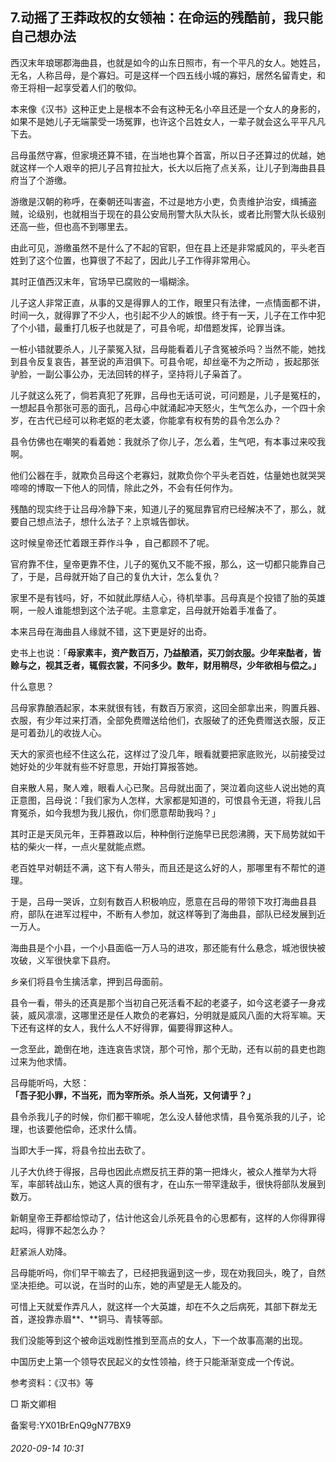 ## 7.动摇了王莽政权的女领袖：在命运的残酷前，我只能自己想办法
西汉末年琅琊郡海曲县，也就是如今的山东日照市，有一个平凡的女人。她姓吕，无名，人称吕母，是个寡妇。可是这样一个四五线小城的寡妇，居然名留青史，和帝王将相一起享受着人们的敬仰。


本来像《汉书》这种正史上是根本不会有这种无名小卒且还是一个女人的身影的，如果不是她儿子无端蒙受一场冤罪，也许这个吕姓女人，一辈子就会这么平平凡凡下去。


吕母虽然守寡，但家境还算不错，在当地也算个首富，所以日子还算过的优越，她就这样一个人艰辛的把儿子吕育拉扯大，长大以后拖了点关系，让儿子到海曲县县府当了个游缴。


游缴是汉朝的称呼，在秦朝还叫害盗，不过是地方小吏，负责维护治安，缉捕盗贼，论级别，也就相当于现在的县公安局刑警大队大队长，或者比刑警大队长级别还高一些，但也高不到哪里去。


由此可见，游缴虽然不是什么了不起的官职，但在县上还是非常威风的，平头老百姓到了这个位置，也算很了不起了，因此儿子工作得非常用心。


其时正值西汉末年，官场早已腐败的一塌糊涂。


儿子这人非常正直，从事的又是得罪人的工作，眼里只有法律，一点情面都不讲，时间一久，就得罪了不少人，也引起不少人的嫉恨。终于有一天，儿子在工作中犯了个小错，最重打几板子也就是了，可县令呢，却借题发挥，论罪当诛。


一桩小错就要杀人，儿子蒙冤入狱，吕母能看着儿子含冤被杀吗？当然不能，她找到县令反复哀告，甚至说的声泪俱下。可县令呢，却丝毫不为之所动 ，扳起那张驴脸，一副公事公办，无法回转的样子，坚持将儿子枭首了。


儿子就这么死了，倘若真犯了死罪，吕母也无话可说，可问题是，儿子是冤枉的，一想起县令那张可恶的面孔，吕母心中就涌起冲天怒火，生气怎么办，一个四十余岁，在古代已经可以称老妪的老太婆，你能拿有权有势的县令怎么办？


县令仿佛也在嘲笑的看着她：我就杀了你儿子，怎么着，生气吧，有本事过来咬我啊。


他们公器在手，就欺负吕母这个老寡妇，就欺负你个平头老百姓，估量她也就哭哭啼啼的博取一下他人的同情，除此之外，不会有任何作为。


残酷的现实终于让吕母冷静下来，知道儿子的冤屈靠官府已经解决不了，那么，就要自己想点法子，想什么法子？上京城告御状。


这时候皇帝还忙着跟王莽作斗争 ，自己都顾不了呢。


官府靠不住，皇帝更靠不住，儿子的冤仇又不能不报，那么，这一切都只能靠自己了，于是，吕母就开始了自己的复仇大计，怎么复仇？


家里不是有钱吗，好，不如就此厚结人心，待机举事。吕母真是个投错了胎的英雄啊，一般人谁能想到这个法子呢。主意拿定，吕母就开始着手准备了。


本来吕母在海曲县人缘就不错，这下更是好的出奇。


史书上也说：「**母家素丰，资产数百万，乃益酿酒，买刀剑衣服。少年来酤者，皆赊与之，视其乏者，辄假衣裳，不问多少。数年，财用稍尽，少年欲相与偿之。」**


什么意思？


吕母家靠酿酒起家，本来就很有钱，有数百万家资，这回全部拿出来，购置兵器、衣服，有少年过来打酒，全部免费赠送给他们，衣服破了的还免费赠送衣服，反正是可着劲儿的收拢人心。


天大的家资也经不住这么花，这样过了没几年，眼看就要把家底败光，以前接受过她好处的少年就有些不好意思，开始打算报答她。


自来散人易，聚人难，眼看人心已聚。吕母就出面了，哭泣着向这些人说出她的真正意图，吕母说：「我们家为人怎样，大家都是知道的，可恨县令无道，将我儿吕育冤杀，如今我想为我儿报仇，你们愿意帮助我吗？」


其时正是天凤元年，王莽篡政以后，种种倒行逆施早已民怨沸腾，天下局势就如干枯的柴火一样，一点火星就能点燃。


老百姓早对朝廷不满，这下有人带头，而且还是这么好的人，那哪里有不帮忙的道理。


于是，吕母一哭诉，立刻有数百人积极响应，愿意在吕母的带领下攻打海曲县县府，部队在进军过程中，不断有人参加，就这样等到了海曲县，部队已经发展到近一万人。


海曲县是个小县，一个小县面临一万人马的进攻，那还能有什么悬念，城池很快被攻破，义军很快拿下县府。


乡亲们将县令生擒活拿，押到吕母面前。


县令一看，带头的还真是那个当初自己死活看不起的老婆子，如今这老婆子一身戎装，威风凛凛，这哪里还是任人欺负的老寡妇，分明就是威风八面的大将军嘛。天下还有这样的女人，我什么人不好得罪，偏要得罪这种人。


一念至此，跪倒在地，连连哀告求饶，那个可怜，那个无助，还有以前的县吏也跑过来为他求情。


吕母能听吗，大怒：**「吾子犯小罪，不当死，而为宰所杀。杀人当死，又何请乎？」**


县令杀我儿子的时候，你们都干嘛呢，怎么没人替他求情，县令冤杀我的儿子，论理，也该要他偿命，还求什么情。


当即大手一挥，将县令拉出去砍了。


儿子大仇终于得报，吕母也因此点燃反抗王莽的第一把烽火，被众人推举为大将军，率部转战山东，她这人真的很有才，在山东一带罕逢敌手，很快将部队发展到数万。


新朝皇帝王莽都给惊动了，估计他这会儿杀死县令的心思都有，这样的人你得罪得起吗，得罪不起怎么办？


赶紧派人劝降。


吕母能听吗，你们早干嘛去了，已经把我逼到这一步，现在劝我回头，晚了，自然坚决拒绝。可以说，在当时的山东，她的声望是无人能及的。


可惜上天就爱作弄凡人，就这样一个大英雄，却在不久之后病死，其部下群龙无首，遂投靠赤眉**、**铜马、青犊等部。


我们没能等到这个被命运戏剧性推到至高点的女人，下一个故事高潮的出现。


中国历史上第一个领导农民起义的女性领袖，终于只能渐渐变成一个传说。


  




参考资料：《汉书》等


□ 斯文卿相


备案号:YX01BrEnQ9gN77BX9


###### 2020-09-14 10:31
